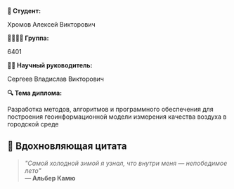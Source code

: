 **👤 Студент:**  

Хромов Алексей Викторович

**👨‍👩‍👧‍👦 Группа:**  

6401

**👨‍🏫 Научный руководитель:**

Сергеев Владислав Викторович

**🔍 Тема диплома:**

Разработка методов, алгоритмов и программного обеспечения для построения геоинформационной модели измерения качества воздуха в городской среде

## 💫 Вдохновляющая цитата

> *"Самой холодной зимой я узнал, что внутри меня — непобедимое лето"*  
> **— Альбер Камю**
